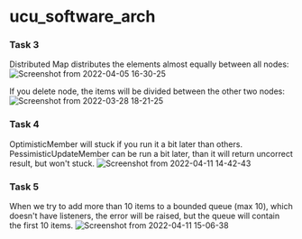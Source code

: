 # ucu_software_arch

### Task 3
Distributed Map distributes the elements almost equally between all nodes:
![Screenshot from 2022-04-05 16-30-25](https://user-images.githubusercontent.com/54356826/162747167-1f11c08a-41ad-456e-bf0b-e4ee53f04f80.png)

If you delete node, the items will be divided between the other two nodes:
![Screenshot from 2022-03-28 18-21-25](https://user-images.githubusercontent.com/54356826/162747128-5fe3b5c0-6a8e-4d46-b96d-a838e1ce1437.png)


### Task 4
OptimisticMember will stuck if you run it a bit later than others. PessimisticUpdateMember can be run a bit later, than it will return uncorrect result, but won't stuck.
![Screenshot from 2022-04-11 14-42-43](https://user-images.githubusercontent.com/54356826/162746569-f2ea8af2-cb3a-4d7e-bec6-c98f681fae6b.png)

### Task 5
When we try to add more than 10 items to a bounded queue (max 10), which doesn't have listeners, the error will be raised, but the queue will contain the first 10 items.
![Screenshot from 2022-04-11 15-06-38](https://user-images.githubusercontent.com/54356826/162746448-258ac7b5-8c2b-4350-b4df-4f06cf902c44.png)
